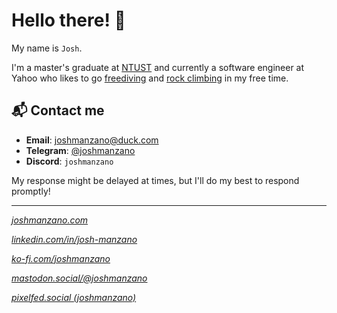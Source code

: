 # Hello there! 👋

My name is `Josh`. 

I'm a master's graduate at [NTUST](https://en.wikipedia.org/wiki/National_Taiwan_University_of_Science_and_Technology) and currently a software engineer at Yahoo who likes to go [freediving](https://en.wikipedia.org/wiki/Freediving) and [rock climbing](https://en.wikipedia.org/wiki/Top_rope_climbing) in my free time.

## 📬 Contact me

- **Email**: [joshmanzano@duck.com](mailto:joshmanzano@duck.com)
- **Telegram**: [@joshmanzano](https://t.me/joshmanzano)
- **Discord**: `joshmanzano`

My response might be delayed at times, but I'll do my best to respond promptly!

---

[*joshmanzano.com*](https://joshmanzano.com)

[*linkedin.com/in/josh-manzano*](https://www.linkedin.com/in/josh-manzano/)

[*ko-fi.com/joshmanzano*](https://ko-fi.com/joshmanzano)

[*mastodon.social/@joshmanzano*](https://mastodon.social/@joshmanzano)

[*pixelfed.social (joshmanzano)*](https://pixelfed.social/i/web/profile/647160057461708957)
